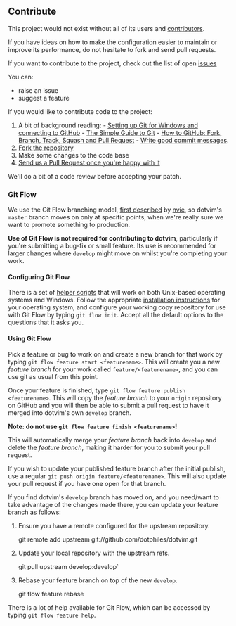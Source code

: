 Contribute
----------

This project would not exist without all of its users and [contributors][1].

If you have ideas on how to make the configuration easier to maintain or
improve its performance, do not hesitate to fork and send pull requests.

If you want to contribute to the project, check out the list of open [issues][2]

You can:

 - raise an issue
 - suggest a feature

If you would like to contribute code to the project:

  1. A bit of background reading:
    - [Setting up Git for Windows and connecting to GitHub][3]
    - [The Simple Guide to Git][4]
    - [How to GitHub: Fork, Branch, Track, Squash and Pull Request][4]
    - [Write good commit messages][11].
  2. [Fork the repository][5]
  3. Make some changes to the code base
  4. [Send us a Pull Request once you're happy with it][6]

We'll do a bit of a code review before accepting your patch.

### Git Flow

We use the Git Flow branching model, [first described][7] by [nvie][8],
so dotvim's `master` branch moves on only at specific points, when we're
really sure we want to promote something to production.

**Use of Git Flow is not required for contributing to dotvim**, particularly
if you're submitting a bug-fix or small feature.  Its use is recommended for
larger changes where `develop` might move on whilst you're completing your work.

#### Configuring Git Flow

There is a set of [helper scripts][9] that will work on both Unix-based
operating systems and Windows.  Follow the appropriate
[installation instructions][10] for your operating system, and configure your
working copy repository for use with Git Flow by typing `git flow init`.
Accept all the default options to the questions that it asks you.

#### Using Git Flow

Pick a feature or bug to work on and create a new branch for that work by
typing `git flow feature start <featurename>`.  This will create you a new
*feature branch* for your work called `feature/<featurename>`, and you can use
git as usual from this point.

Once your feature is finished, type `git flow feature publish <featurename>`.
This will copy the *feature branch* to your `origin` repository on GitHub and
you will then be able to submit a pull request to have it merged into dotvim's
own `develop` branch.

**Note: do not use `git flow feature finish <featurename>`!**

This will automatically merge your *feature branch* back into `develop` and
delete the *feature branch*, making it harder for you to submit your pull
request.

If you wish to update your published feature branch after the initial publish,
use a regular `git push origin feature/<featurename>`.  This will also update
your pull request if you have one open for that branch.

If you find dotvim's `develop` branch has moved on, and you need/want to take
advantage of the changes made there, you can update your feature branch as
follows:

  1. Ensure you have a remote configured for the upstream repository.

       git remote add upstream git://github.com/dotphiles/dotvim.git

  2. Update your local repository with the upstream refs.

        git pull upstream develop:develop`

  3. Rebase your feature branch on top of the new `develop`.

        git flow feature rebase <featurename>

There is a lot of help available for Git Flow, which can be accessed by typing
`git flow feature help`.

[1]: https://github.com/dotphiles/dotvim/contributors
[2]: https://github.com/dotphiles/dotvim/issues
[3]: http://help.github.com/win-set-up-git/
[4]: http://rogerdudler.github.com/git-guide/
[5]: http://help.github.com/fork-a-repo/
[6]: http://help.github.com/send-pull-requests/
[7]: http://nvie.com/posts/a-successful-git-branching-model/
[8]: http://www.twitter.com/nvie
[9]: https://github.com/nvie/gitflow
[10]: https://github.com/nvie/gitflow/wiki/Installation
[11]: http://tbaggery.com/2008/04/19/a-note-about-git-commit-messages.html

